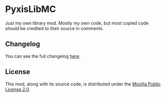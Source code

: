 # PyxisLibMC
Just my own library mod. Mostly my own code, but most copied code _should_ be credited to their source in comments.

## Changelog
You can see the full changelog [here](CHANGELOG.md).

## License
This mod, along with its source code, is distributed under the [Mozilla Public License 2.0](LICENSE.md).
